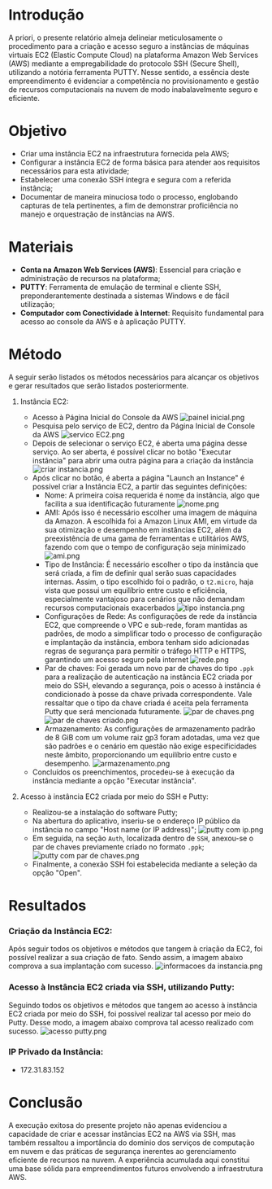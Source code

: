 
# Introdução 

A priori, o presente relatório almeja delineiar meticulosamente o procedimento para a criação e acesso seguro a instâncias de máquinas virtuais EC2 (Elastic Compute Cloud) na plataforma Amazon Web Services (AWS) mediante a empregabilidade do protocolo SSH (Secure Shell), utilizando a notória ferramenta PUTTY. Nesse sentido, a essência deste empreendimento é evidenciar a competência no provisionamento e gestão de recursos computacionais na nuvem de modo inabalavelmente seguro e eficiente.

# Objetivo
* Criar uma instância EC2 na infraestrutura fornecida pela AWS;
* Configurar a instância EC2 de forma básica para atender aos requisitos necessários para esta atividade;
* Estabelecer uma conexão SSH íntegra e segura com a referida instância;
* Documentar de maneira minuciosa todo o processo, englobando capturas de tela pertinentes, a fim de demonstrar proficiência no manejo e orquestração de instâncias na AWS.

# Materiais
* **Conta na Amazon Web Services (AWS)**: Essencial para criação e administração de recursos na plataforma;
* **PUTTY**: Ferramenta de emulação de terminal e cliente SSH, preponderantemente destinada a sistemas Windows e de fácil utilização;
* **Computador com Conectividade à Internet**: Requisito fundamental para acesso ao console da AWS e à aplicação PUTTY.

# Método 
A seguir serão listados os métodos necessários para alcançar os objetivos e gerar resultados que serão listados posteriormente. 

1. Instância EC2:
	* Acesso à Página Inicial do Console da AWS
		![painel inicial.png](./imagens/painel%20inicial.png)
	* Pesquisa pelo serviço de EC2, dentro da Página Inicial de Console da AWS
		![servico EC2.png](./imagens/servico%20EC2.png)
	* Depois de selecionar o serviço EC2, é aberta uma página desse serviço. Ao ser aberta, é possível clicar no botão "Executar instância" para abrir uma outra página para a criação da instância
		![criar instancia.png](./imagens/criar%20instancia.png)
	* Após clicar no botão, é aberta a página "Launch an Instance" é possível criar a Instância EC2, a partir das seguintes definições:
		* Nome: A primeira coisa requerida é nome da instância, algo que facilita a sua identificação futuramente
			![nome.png](./imagens/nome.png)
		* AMI: Após isso é necessário escolher uma imagem de máquina da Amazon. A escolhida foi a Amazon Linux AMI, em virtude da sua otimização e desempenho em instâncias EC2, além da preexistência de uma gama de ferramentas e utilitários AWS, fazendo com que o tempo de configuração seja minimizado
			![ami.png](./imagens/ami.png)
		* Tipo de Instância: É necessário escolher o tipo da instância que será criada, a fim de definir qual serão suas capacidades internas. Assim, o tipo escolhido foi o padrão, o `t2.micro`, haja vista que possui um equilíbrio entre custo e eficiência, especialmente vantajoso para cenários que não demandam recursos computacionais exacerbados 
			![tipo instancia.png](./imagens/tipo%20instancia.png)
		* Configurações de Rede: As configurações de rede da instância EC2, que compreende o VPC e sub-rede, foram mantidas as padrões, de modo a simplificar todo o processo de configuração e implantação da instância, embora tenham sido adicionadas regras de segurança para permitir o tráfego HTTP e HTTPS, garantindo um acesso seguro pela internet
			![rede.png](./imagens/rede.png)
		* Par de chaves: Foi gerada um novo par de chaves do tipo `.ppk` para a realização de autenticação na instância EC2 criada por meio do SSH, elevando a segurança, pois o acesso à instância é condicionado à posse da chave privada correspondente. Vale ressaltar que o tipo da chave criada é aceita pela ferramenta Putty que será mencionada futuramente. 
			![par de chaves.png](./imagens/par%20de%20chaves.png)
			![par de chaves criado.png](./imagens/par%20de%20chaves%20criado.png)
		* Armazenamento: As configurações de armazenamento padrão de 8 GiB com um volume raiz gp3 foram adotadas, uma vez que são padrões e o  cenário em questão não exige especificidades neste âmbito, proporcionando um equilíbrio entre custo e desempenho.
			![armazenamento.png](./imagens/armazenamento.png)
	* Concluídos os preenchimentos, procedeu-se à execução da instância mediante a opção "Executar instância".
	
2. Acesso à instância EC2 criada por meio do SSH e Putty:
	* Realizou-se a instalação do software Putty;
	- Na abertura do aplicativo, inseriu-se o endereço IP público da instância no campo "Host name (or IP address)";
			![putty com ip.png](./imagens/putty%20com%20ip.png)
	- Em seguida, na seção `Auth`, localizada dentro de `SSH`, anexou-se o par de chaves previamente criado no formato `.ppk`;
			![putty com par de chaves.png](./imagens/putty%20com%20par%20de%20chaves.png)
	- Finalmente, a conexão SSH foi estabelecida mediante a seleção da opção "Open".

# Resultados

### Criação da Instância EC2:
Após seguir todos os objetivos e métodos que tangem à criação da EC2, foi possível realizar a sua criação de fato. Sendo assim, a imagem abaixo comprova a sua implantação com sucesso.
![informacoes da instancia.png](./imagens/informacoes%20da%20instancia.png)

### Acesso à Instância EC2 criada via SSH, utilizando Putty:
Seguindo todos os objetivos e métodos que tangem ao acesso à instância EC2 criada por meio do SSH, foi possível realizar tal acesso por meio do Putty. Desse modo, a imagem abaixo comprova tal acesso realizado com sucesso.
![acesso putty.png](./imagens/acesso%20putty.png)

### IP Privado da Instância:
* 172.31.83.152


# Conclusão 

A execução exitosa do presente projeto não apenas evidenciou a capacidade de criar e acessar instâncias EC2 na AWS via SSH, mas também ressaltou a importância do domínio dos serviços de computação em nuvem e das práticas de segurança inerentes ao gerenciamento eficiente de recursos na nuvem. A experiência acumulada aqui constitui uma base sólida para empreendimentos futuros envolvendo a infraestrutura AWS.